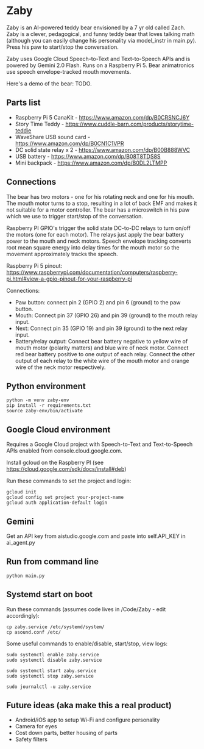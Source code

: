 # Zaby
Zaby is an AI-powered teddy bear envisioned by a 7 yr old called Zach. 
Zaby is a clever, pedagogical, and funny teddy bear that loves talking math (although
you can easily change his personality via model_instr in main.py). Press his paw
to start/stop the conversation.

Zaby uses Google Cloud Speech-to-Text and Text-to-Speech APIs and is powered by
Gemini 2.0 Flash. Runs on a Raspberry Pi 5. Bear animatronics use speech
envelope-tracked mouth movements. 

Here's a demo of the bear: TODO. 

## Parts list
- Raspberry Pi 5 CanaKit - https://www.amazon.com/dp/B0CRSNCJ6Y
- Story Time Teddy - https://www.cuddle-barn.com/products/storytime-teddie
- WaveShare USB sound card - https://www.amazon.com/dp/B0CN1C1VPR
- DC solid state relay x 2 - https://www.amazon.com/dp/B00B888WVC
- USB battery - https://www.amazon.com/dp/B08T8TDS8S
- Mini backpack - https://www.amazon.com/dp/B0DL2LTMPP

## Connections
The bear has two motors - one for his rotating neck and one for his mouth. The mouth motor turns to a stop,
resulting in a lot of back EMF and makes it not suitable for a motor controller. The bear has a microswitch
in his paw which we use to trigger start/stop of the conversation. 

Raspberry PI GPIO's trigger the solid state DC-to-DC relays to turn on/off the motors (one for each motor).
The relays just apply the bear battery power to the mouth and neck motors. Speech envelope tracking converts
root mean square energy into delay times for the mouth motor so the movement approximately tracks the speech. 

Raspberry Pi 5 pinout: https://www.raspberrypi.com/documentation/computers/raspberry-pi.html#view-a-gpio-pinout-for-your-raspberry-pi

Connections:
- Paw button: connect pin 2 (GPIO 2) and pin 6 (ground) to the paw button. 
- Mouth: Connect pin 37 (GPIO 26) and pin 39 (ground) to the mouth relay input. 
- Next: Connect pin 35 (GPIO 19) and pin 39 (ground) to the next relay input. 
- Battery/relay output: Connect bear battery negative to yellow wire of mouth motor (polarity matters) and blue wire of neck motor. Connect red bear battery positive
  to one output of each relay. Connect the other output of each relay to the white wire of the mouth motor and orange wire of the neck motor respectively.

## Python environment
```
python -m venv zaby-env
pip install -r requirements.txt
source zaby-env/bin/activate
```

## Google Cloud environment
Requires a Google Cloud project with Speech-to-Text and Text-to-Speech APIs enabled
from console.cloud.google.com.

Install gcloud on the Raspberry PI (see https://cloud.google.com/sdk/docs/install#deb)

Run these commands to set the project and login:
```
gcloud init
gcloud config set project your-project-name
gcloud auth application-default login
```
## Gemini
Get an API key from aistudio.google.com and paste into self.API_KEY in ai_agent.py 

## Run from command line
```source zaby-env/bin/activate
python main.py
```

## Systemd start on boot
Run these commands (assumes code lives in /Code/Zaby - edit accordingly):

```
cp zaby.service /etc/systemd/system/
cp asound.conf /etc/
```

Some useful commands to enable/disable, start/stop, view logs:
```
sudo systemctl enable zaby.service
sudo systemctl disable zaby.service

sudo systemctl start zaby.service
sudo systemctl stop zaby.service

sudo journalctl -u zaby.service
```

## Future ideas (aka make this a real product)
- Android/iOS app to setup Wi-Fi and configure personality
- Camera for eyes
- Cost down parts, better housing of parts
- Safety filters

